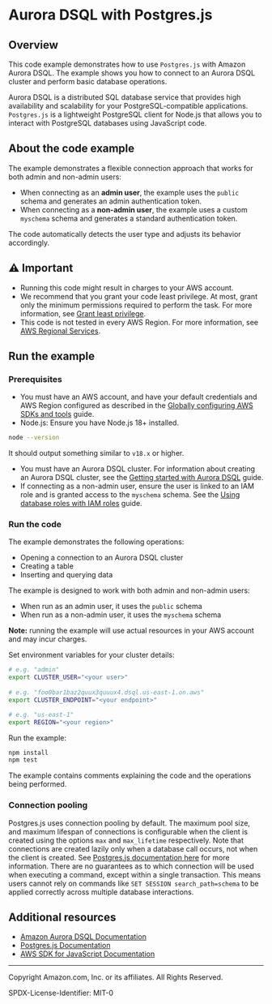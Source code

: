# Aurora DSQL with Postgres.js

## Overview

This code example demonstrates how to use `Postgres.js` with Amazon Aurora DSQL.
The example shows you how to connect to an Aurora DSQL cluster and perform basic database operations.

Aurora DSQL is a distributed SQL database service that provides high availability and scalability for
your PostgreSQL-compatible applications. `Postgres.js` is a lightweight PostgreSQL client for Node.js that allows
you to interact with PostgreSQL databases using JavaScript code.

## About the code example

The example demonstrates a flexible connection approach that works for both admin and non-admin users:

* When connecting as an **admin user**, the example uses the `public` schema and generates an admin authentication
  token.
* When connecting as a **non-admin user**, the example uses a custom `myschema` schema and generates a standard
  authentication token.

The code automatically detects the user type and adjusts its behavior accordingly.

## ⚠️ Important

* Running this code might result in charges to your AWS account.
* We recommend that you grant your code least privilege. At most, grant only the
  minimum permissions required to perform the task. For more information, see
  [Grant least privilege](https://docs.aws.amazon.com/IAM/latest/UserGuide/best-practices.html#grant-least-privilege).
* This code is not tested in every AWS Region. For more information, see
  [AWS Regional Services](https://aws.amazon.com/about-aws/global-infrastructure/regional-product-services).

## Run the example

### Prerequisites

* You must have an AWS account, and have your default credentials and AWS Region
  configured as described in the
  [Globally configuring AWS SDKs and tools](https://docs.aws.amazon.com/credref/latest/refdocs/creds-config-files.html)
  guide.
* Node.js: Ensure you have Node.js 18+ installed.

```bash
node --version
```

It should output something similar to `v18.x` or higher.

* You must have an Aurora DSQL cluster. For information about creating an Aurora DSQL cluster, see the
  [Getting started with Aurora DSQL](https://docs.aws.amazon.com/aurora-dsql/latest/userguide/getting-started.html)
  guide.
* If connecting as a non-admin user, ensure the user is linked to an IAM role and is granted access to the `myschema`
  schema. See the
  [Using database roles with IAM roles](https://docs.aws.amazon.com/aurora-dsql/latest/userguide/using-database-and-iam-roles.html)
  guide.

### Run the code

The example demonstrates the following operations:

- Opening a connection to an Aurora DSQL cluster
- Creating a table
- Inserting and querying data

The example is designed to work with both admin and non-admin users:

- When run as an admin user, it uses the `public` schema
- When run as a non-admin user, it uses the `myschema` schema

**Note:** running the example will use actual resources in your AWS account and may incur charges.

Set environment variables for your cluster details:

```bash
# e.g. "admin"
export CLUSTER_USER="<your user>"
  
# e.g. "foo0bar1baz2quux3quuux4.dsql.us-east-1.on.aws"
export CLUSTER_ENDPOINT="<your endpoint>"

# e.g. "us-east-1"
export REGION="<your region>"
```

Run the example:

```bash
npm install
npm test
```

The example contains comments explaining the code and the operations being performed.

### Connection pooling

Postgres.js uses connection pooling by default. The maximum pool size, and maximum lifespan of connections is configurable 
when the client is created using the options `max` and `max_lifetime` respectively. Note that connections are created lazily only
when a database call occurs, not when the client is created. See [Postgres.js documentation here](https://github.com/porsager/postgres?tab=readme-ov-file#the-connection-pool)
for more information. There are no guarantees as to which connection will be used when executing a command, except within a single transaction.
This means users cannot rely on commands like `SET SESSION search_path=schema` to be applied correctly across multiple database
interactions.

## Additional resources

* [Amazon Aurora DSQL Documentation](https://docs.aws.amazon.com/aurora-dsql/latest/userguide/what-is-aurora-dsql.html)
* [Postgres.js Documentation](https://github.com/porsager/postgres)
* [AWS SDK for JavaScript Documentation](https://docs.aws.amazon.com/sdk-for-javascript/)

---

Copyright Amazon.com, Inc. or its affiliates. All Rights Reserved.

SPDX-License-Identifier: MIT-0